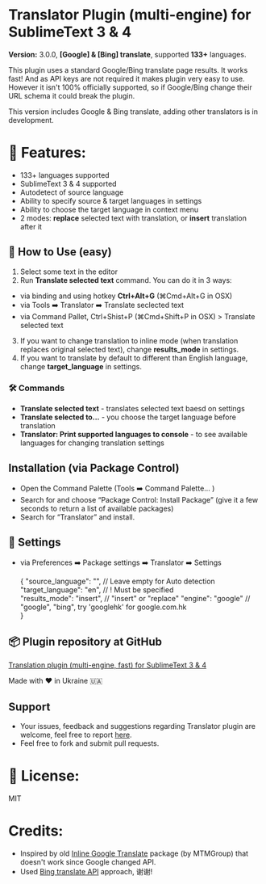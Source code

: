 Translator Plugin (multi-engine) for SublimeText 3 & 4
======================================================

**Version:** 3.0.0, **[Google] & [Bing] translate**, supported **133+** languages.

This plugin uses a standard Google/Bing translate page results. It works fast! And as API keys are not required it makes plugin very easy to use. However it isn't 100% officially supported, so if Google/Bing change their URL schema it could break the plugin.

This version includes Google & Bing translate, adding other translators is in development.

🎯 Features:
============

* 133+ languages supported 
* SublimeText 3 & 4 supported
* Autodetect of source language
* Ability to specify source & target languages in settings
* Ability to choose the target language in context menu
* 2 modes: **replace** selected text with translation, or **insert** translation after it

## 🚀 How to Use (easy)

1. Select some text in the editor
2. Run **Translate selected text** command. 
You can do it in 3 ways:
- via binding and using hotkey **Ctrl+Alt+G** (⌘Cmd+Alt+G in OSX)
- via Tools ➡️ Translator ➡️ Translate seclected text
- via Command Pallet, Ctrl+Shist+P (⌘Cmd+Shift+P in OSX) > Translate selected text
3. If you want to change translation to inline mode (when translation replaces original selected text), change **results_mode** in settings.
4. If you want to translate by default to different than English language, change **target_language** in settings.

### 🛠️ Commands
- **Translate selected text** - translates selected text baesd on settings
- **Translate selected to...** - you choose the target language before translation
- **Translator: Print supported languages to console** - to see available languages for changing translation settings

## Installation (via Package Control)

* Open the Command Palette (Tools ➡️ Command Palette… )
* Search for and choose “Package Control: Install Package” (give it a few seconds to return a list of available packages)
* Search for “Translator” and install.

## 🧰 Settings

* via Preferences ➡️ Package settings ➡️ Translator ➡️ Settings

    {
        "source_language": "",      // Leave empty for Auto detection
        "target_language": "en",    // ! Must be specified  
        "results_mode": "insert",   // "insert" or "replace" 
        "engine": "google"          // "google", "bing", try 'googlehk' for google.com.hk  
    }

## 📦️ Plugin repository at GitHub

[Translation plugin (multi-engine, fast) for SublimeText 3 & 4](https://github.com/dmytrovoytko/sublimetext-translate)

Made with ❤️ in Ukraine 🇺🇦

## Support

* Your issues, feedback and suggestions regarding Translator plugin are welcome, feel free to report [here](https://github.com/dmytrovoytko/SublimeText-Translate/issues).
* Feel free to fork and submit pull requests.

📄 License:
===========

MIT

Credits:
========

* Inspired by old [Inline Google Translate](https://packagecontrol.io/packages/Inline%20Google%20Translate) package (by MTMGroup) that doesn't work since Google changed API.
* Used [Bing translate API](https://github.com/plainheart/bing-translate-api) approach, 谢谢! 